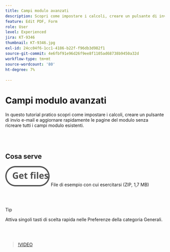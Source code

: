```yaml
---
title: Campi modulo avanzati
description: Scopri come impostare i calcoli, creare un pulsante di invio e-mail e aggiornare rapidamente le pagine del modulo senza ricompilare tutti i campi modulo esistenti.
feature: Edit PDF, Form
role: User
level: Experienced
jira: KT-9346
thumbnail: KT-9346.jpg
exl-id: 24cc04f6-1cc1-4186-b22f-f96db3d982f1
source-git-commit: 4e6fbf91e96d26f9ee8f1105ad68738b9450a32d
workflow-type: tm+mt
source-wordcount: '80'
ht-degree: 7%

---
```


# Campi modulo avanzati

In questo tutorial pratico scopri come impostare i calcoli, creare un pulsante di invio e-mail e aggiornare rapidamente le pagine del modulo senza ricreare tutti i campi modulo esistenti.

<br> 

## Cosa serve

[![Ottieni file](../assets/Getfiles.svg)](../assets/ProjectEstimate.zip)
File di esempio con cui esercitarsi (ZIP, 1,7 MB)

<br> 

>[!TIP]
>
>Attiva singoli tasti di scelta rapida nelle Preferenze della categoria Generali.

<br> 

>[!VIDEO](https://video.tv.adobe.com/v/3446339?quality=12&learn=on&hidetitle=true&captions=ita)
